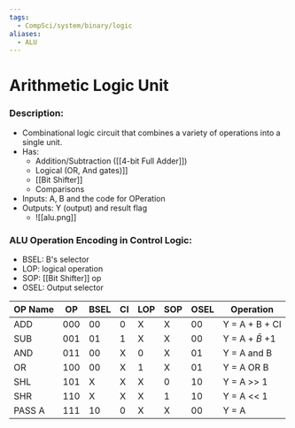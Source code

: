```yaml
---
tags:
  - CompSci/system/binary/logic
aliases:
  - ALU
---
```

# Arithmetic Logic Unit
### Description:
- Combinational logic circuit that combines a variety of operations into a single unit.
- Has:
	- Addition/Subtraction ([[4-bit Full Adder]])
	- Logical (OR, And gates)]]
	- [[Bit Shifter]]
	- Comparisons
- Inputs: A, B and the code for OPeration
- Outputs: Y (output) and result flag
	- ![[alu.png]]
### ALU Operation Encoding in Control Logic:
- BSEL: B's selector
- LOP: logical operation
- SOP: [[Bit Shifter]] op
- OSEL: Output selector

| OP Name | OP  | BSEL | CI  | LOP | SOP | OSEL | Operation           |
| ------- | --- | ---- | --- | --- | --- | ---- | ------------------- |
| ADD     | 000 | 00   | 0   | X   | X   | 00   | Y = A + B + CI      |
| SUB     | 001 | 01   | 1   | X   | X   | 00   | Y = A + $\bar B$ +1 |
| AND     | 011 | 00   | X   | 0   | X   | 01   | Y = A and B         |
| OR      | 100 | 00   | X   | 1   | X   | 01   | Y = A OR B          |
| SHL     | 101 | X    | X   | X   | 0   | 10   | Y = A >> 1          |
| SHR     | 110 | X    | X   | X   | 1   | 10   | Y = A << 1          |
| PASS A  | 111 | 10   | 0   | X   | X   | 00   | Y = A               |
